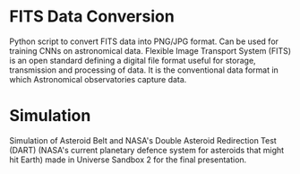 # FITS Data Conversion

Python script to convert FITS data into PNG/JPG format. Can be used for training CNNs on astronomical data. Flexible Image Transport System (FITS) is an open standard defining a digital file format useful for storage, transmission and processing of data. It is the conventional data format in which Astronomical observatories capture data.

# Simulation

Simulation of Asteroid Belt and NASA's Double Asteroid Redirection Test (DART) (NASA's current planetary defence system for asteroids that might hit Earth) made in Universe Sandbox 2 for the final presentation.
